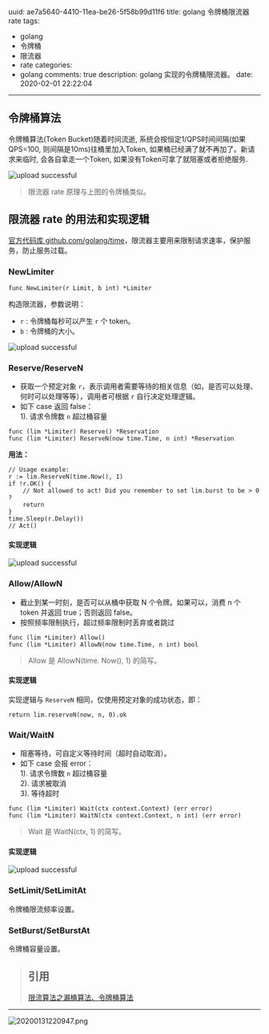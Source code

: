 uuid: ae7a5640-4410-11ea-be26-5f58b99d11f6
title: golang 令牌桶限流器 rate
tags:
  - golang
  - 令牌桶
  - 限流器
  - rate
categories:
  - golang
comments: true
description: golang 实现的令牌桶限流器。
date: 2020-02-01 22:22:04
---
<!--more-->

## 令牌桶算法

令牌桶算法(Token Bucket)随着时间流逝, 系统会按恒定1/QPS时间间隔(如果QPS=100, 则间隔是10ms)往桶里加入Token, 如果桶已经满了就不再加了。新请求来临时, 会各自拿走一个Token, 如果没有Token可拿了就阻塞或者拒绝服务.

![upload successful](source/_posts/assets/images/leunggeorge.github.io-image-4.png)

> 限流器 rate 原理与上图的令牌桶类似。

## 限流器 rate 的用法和实现逻辑

[官方代码库 github.com/golang/time](https://github.com/golang/time)，限流器主要用来限制请求速率，保护服务，防止服务过载。

### NewLimiter
```
func NewLimiter(r Limit, b int) *Limiter
```

构造限流器，参数说明：  
* `r` : 令牌桶每秒可以产生 `r` 个 token。  
* `b` : 令牌桶的大小。

![upload successful](source/_posts/assets/images/leunggeorge.github.io-image-8.png)

### Reserve/ReserveN

* 获取一个预定对象 `r`，表示调用者需要等待的相关信息（如，是否可以处理、何时可以处理等等），调用者可根据 `r` 自行决定处理逻辑。
* 如下 case 返回 false：    
  1). 请求令牌数 `n` 超过桶容量   

```
func (lim *Limiter) Reserve() *Reservation
func (lim *Limiter) ReserveN(now time.Time, n int) *Reservation
```

**用法：**

```
// Usage example:
r := lim.ReserveN(time.Now(), 1)
if !r.OK() {
    // Not allowed to act! Did you remember to set lim.burst to be > 0 ?
    return
}
time.Sleep(r.Delay())
// Act()
```

#### 实现逻辑

![upload successful](source/_posts/assets/images/leunggeorge.github.io-image-5.png)

### Allow/AllowN

* 截止到某一时刻，是否可以从桶中获取 N 个令牌。如果可以，消费 n 个 token 并返回 true；否则返回 false。 
* 按照频率限制执行，超过频率限制时丢弃或者跳过

```
func (lim *Limiter) Allow()
func (lim *Limiter) AllowN(now time.Time, n int) bool
```

> Allow 是 AllowN(time. Now(), 1) 的简写。

#### 实现逻辑

实现逻辑与 `ReserveN` 相同，仅使用预定对象的成功状态，即：

```
return lim.reserveN(now, n, 0).ok
```

### Wait/WaitN 

* 阻塞等待，可自定义等待时间（超时自动取消）。
* 如下 case 会报 error：  
  1). 请求令牌数 `n` 超过桶容量    
  2). 请求被取消   
  3). 等待超时   

```
func (lim *Limiter) Wait(ctx context.Context) (err error)
func (lim *Limiter) WaitN(ctx context.Context, n int) (err error)
```

> Wait 是 WaitN(ctx, 1) 的简写。

#### 实现逻辑

![upload successful](source/_posts/assets/images/leunggeorge.github.io-image-6.png)

### SetLimit/SetLimitAt

令牌桶限流频率设置。

### SetBurst/SetBurstAt

令牌桶容量设置。

> ## 引用
> [限流算法之漏桶算法、令牌桶算法](https://blog.csdn.net/skiof007/article/details/81302566)  

---

![20200131220947.png](source/_posts/assets/images/20200131220947.png)

<link rel="stylesheet" href="http://yandex.st/highlightjs/6.1/styles/default.min.css">
<script src="http://yandex.st/highlightjs/6.1/highlight.min.js"></script>
<script>
hljs.tabReplace = ' '; 
hljs.initHighlightingOnLoad(); 
</script>

<!-- > 来源：[https://leunggeorge.github.io/](https://leunggeorge.github.io/)   -->

